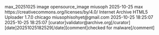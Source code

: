 <metadata>
<identifier>max_20251025</identifier>
<mediatype>image</mediatype>
<collection>opensource_image</collection>
<creator>miusoph</creator>
<date>2025-10-25</date>
<description>max</description>
<licenseurl>https://creativecommons.org/licenses/by/4.0/</licenseurl>
<scanner>Internet Archive HTML5 Uploader 1.7.0</scanner>
<subject>chicago</subject>
<title>max</title>
<uploader>miusophisohyet@gmail.com</uploader>
<publicdate>2025-10-25 18:25:07</publicdate>
<addeddate>2025-10-25 18:25:07</addeddate>
<curation>[curator]validator@archive.org[/curator][date]20251025182529[/date][comment]checked for malware[/comment]</curation>
</metadata>

